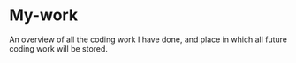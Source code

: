 # My-work
An overview of all the coding work I have done, and place in which all future coding work will be stored. 
